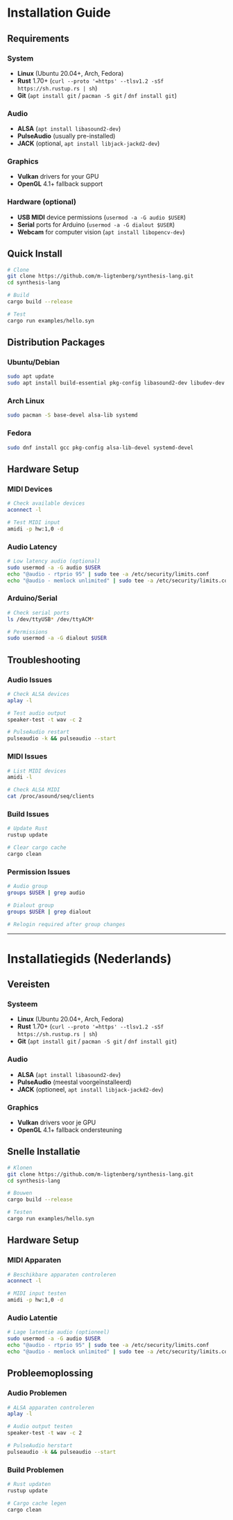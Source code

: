 # Installation Guide

## Requirements

### System
- **Linux** (Ubuntu 20.04+, Arch, Fedora)  
- **Rust** 1.70+ (`curl --proto '=https' --tlsv1.2 -sSf https://sh.rustup.rs | sh`)
- **Git** (`apt install git` / `pacman -S git` / `dnf install git`)

### Audio
- **ALSA** (`apt install libasound2-dev`)
- **PulseAudio** (usually pre-installed)
- **JACK** (optional, `apt install libjack-jackd2-dev`)

### Graphics  
- **Vulkan** drivers for your GPU
- **OpenGL** 4.1+ fallback support

### Hardware (optional)
- **USB MIDI** device permissions (`usermod -a -G audio $USER`)
- **Serial** ports for Arduino (`usermod -a -G dialout $USER`)
- **Webcam** for computer vision (`apt install libopencv-dev`)

## Quick Install

```bash
# Clone
git clone https://github.com/m-ligtenberg/synthesis-lang.git
cd synthesis-lang

# Build
cargo build --release

# Test
cargo run examples/hello.syn
```

## Distribution Packages

### Ubuntu/Debian
```bash
sudo apt update
sudo apt install build-essential pkg-config libasound2-dev libudev-dev
```

### Arch Linux  
```bash
sudo pacman -S base-devel alsa-lib systemd
```

### Fedora
```bash
sudo dnf install gcc pkg-config alsa-lib-devel systemd-devel
```

## Hardware Setup

### MIDI Devices
```bash
# Check available devices
aconnect -l

# Test MIDI input
amidi -p hw:1,0 -d
```

### Audio Latency
```bash
# Low latency audio (optional)
sudo usermod -a -G audio $USER
echo "@audio - rtprio 95" | sudo tee -a /etc/security/limits.conf
echo "@audio - memlock unlimited" | sudo tee -a /etc/security/limits.conf
```

### Arduino/Serial
```bash
# Check serial ports
ls /dev/ttyUSB* /dev/ttyACM*

# Permissions
sudo usermod -a -G dialout $USER
```

## Troubleshooting

### Audio Issues
```bash
# Check ALSA devices
aplay -l

# Test audio output
speaker-test -t wav -c 2

# PulseAudio restart
pulseaudio -k && pulseaudio --start
```

### MIDI Issues
```bash
# List MIDI devices
amidi -l

# Check ALSA MIDI
cat /proc/asound/seq/clients
```

### Build Issues
```bash
# Update Rust
rustup update

# Clear cargo cache
cargo clean
```

### Permission Issues
```bash
# Audio group
groups $USER | grep audio

# Dialout group  
groups $USER | grep dialout

# Relogin required after group changes
```

---

# Installatiegids (Nederlands)

## Vereisten

### Systeem
- **Linux** (Ubuntu 20.04+, Arch, Fedora)
- **Rust** 1.70+ (`curl --proto '=https' --tlsv1.2 -sSf https://sh.rustup.rs | sh`)  
- **Git** (`apt install git` / `pacman -S git` / `dnf install git`)

### Audio
- **ALSA** (`apt install libasound2-dev`)
- **PulseAudio** (meestal voorgeïnstalleerd)
- **JACK** (optioneel, `apt install libjack-jackd2-dev`)

### Graphics
- **Vulkan** drivers voor je GPU
- **OpenGL** 4.1+ fallback ondersteuning

## Snelle Installatie

```bash
# Klonen
git clone https://github.com/m-ligtenberg/synthesis-lang.git
cd synthesis-lang

# Bouwen
cargo build --release

# Testen
cargo run examples/hello.syn
```

## Hardware Setup

### MIDI Apparaten
```bash
# Beschikbare apparaten controleren
aconnect -l

# MIDI input testen
amidi -p hw:1,0 -d
```

### Audio Latentie
```bash
# Lage latentie audio (optioneel)
sudo usermod -a -G audio $USER
echo "@audio - rtprio 95" | sudo tee -a /etc/security/limits.conf
echo "@audio - memlock unlimited" | sudo tee -a /etc/security/limits.conf
```

## Probleemoplossing

### Audio Problemen
```bash
# ALSA apparaten controleren  
aplay -l

# Audio output testen
speaker-test -t wav -c 2

# PulseAudio herstart
pulseaudio -k && pulseaudio --start
```

### Build Problemen
```bash
# Rust updaten
rustup update

# Cargo cache legen
cargo clean
```